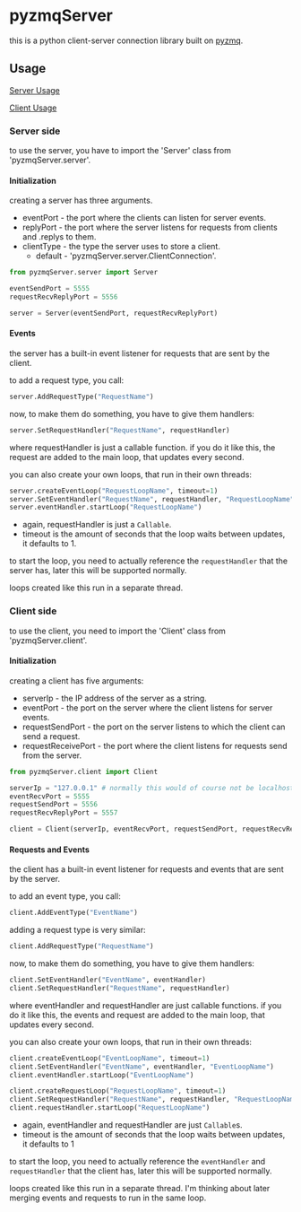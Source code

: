 # pyzmqServer
this is a python client-server connection library built on [pyzmq](https://github.com/zeromq/pyzmq "The python zmq library").
## Usage

[Server Usage](#Server-side "Goto Server side")

[Client Usage](#Client-side "Goto Client side")
### Server side
to use the server, you have to import the 'Server' class from 'pyzmqServer.server'.

#### Initialization

creating a server has three arguments.
* eventPort - the port where the clients can listen for server events.
* replyPort - the port where the server listens for requests from clients and .replys to them.
* clientType - the type the server uses to store a client.
    - default - 'pyzmqServer.server.ClientConnection'.
``` python
from pyzmqServer.server import Server

eventSendPort = 5555
requestRecvReplyPort = 5556

server = Server(eventSendPort, requestRecvReplyPort)
```
#### Events
the server has a built-in event listener for requests that are sent by the client.

to add a request type, you call:
```python
server.AddRequestType("RequestName")
```

now, to make them do something, you have to give them handlers:
```python
server.SetRequestHandler("RequestName", requestHandler)
```
where requestHandler is just a callable function.
if you do it like this, the request are added to the main loop, that updates every second.

you can also create your own loops, that run in their own threads:
```python
server.createEventLoop("RequestLoopName", timeout=1)
server.SetEventHandler("RequestName", requestHandler, "RequestLoopName")
server.eventHandler.startLoop("RequestLoopName")
```
* again, requestHandler is just a `Callable`.
* timeout is the amount of seconds that the loop waits between updates, it defaults to 1.

to start the loop, you need to actually reference the `requestHandler` that the server has, later this will be supported normally.

loops created like this run in a separate thread.
### Client side
to use the client, you need to import the 'Client' class from 'pyzmqServer.client'.
#### Initialization
creating a client has five arguments:
* serverIp - the IP address of the server as a string.
* eventPort - the port on the server where the client listens for server events.
* requestSendPort - the port on the server listens to which the client can send a request.
* requestReceivePort - the port where the client listens for requests send from the server.
``` python
from pyzmqServer.client import Client

serverIp = "127.0.0.1" # normally this would of course not be localhost but an actual server
eventRecvPort = 5555
requestSendPort = 5556
requestRecvReplyPort = 5557

client = Client(serverIp, eventRecvPort, requestSendPort, requestRecvReplyPort)
```

#### Requests and Events
the client has a built-in event listener for requests and events that are sent by the server.

to add an event type, you call:
```python
client.AddEventType("EventName")
```

adding a request type is very similar:
```python
client.AddRequestType("RequestName")
```

now, to make them do something, you have to give them handlers:
```python
client.SetEventHandler("EventName", eventHandler)
client.SetRequestHandler("RequestName", requestHandler)
```
where eventHandler and requestHandler are just callable functions.
if you do it like this, the events and request are added to the main loop, that updates every second.

you can also create your own loops, that run in their own threads:
```python
client.createEventLoop("EventLoopName", timeout=1)
client.SetEventHandler("EventName", eventHandler, "EventLoopName")
client.eventHandler.startLoop("EventLoopName")

client.createRequestLoop("RequestLoopName", timeout=1)
client.SetRequestHandler("RequestName", requestHandler, "RequestLoopName")
client.requestHandler.startLoop("RequestLoopName")
```
* again, eventHandler and requestHandler are just `Callable`s.
* timeout is the amount of seconds that the loop waits between updates, it defaults to 1

to start the loop, you need to actually reference the `eventHandler` and `requestHandler` that the client has, later this will be supported normally.

loops created like this run in a separate thread.
I'm thinking about later merging events and requests to run in the same loop.